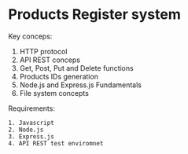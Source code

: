 # Products Register system

Key conceps:
1. HTTP protocol
2. API REST conceps
3. Get, Post, Put and Delete functions
4. Products IDs generation
5. Node.js and Express.js Fundamentals
6. File system concepts

Requirements:
```
1. Javascript
2. Node.js
3. Express.js
4. API REST test enviromnet
```
